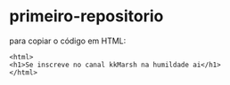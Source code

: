 # primeiro-repositorio
para copiar o código em HTML:

```
<html>
<h1>Se inscreve no canal kkMarsh na humildade ai</h1>
</html>
```
